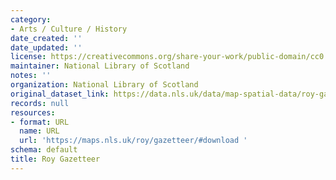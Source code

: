```yaml
---
category:
- Arts / Culture / History
date_created: ''
date_updated: ''
license: https://creativecommons.org/share-your-work/public-domain/cc0
maintainer: National Library of Scotland
notes: ''
organization: National Library of Scotland
original_dataset_link: https://data.nls.uk/data/map-spatial-data/roy-gazetteer/
records: null
resources:
- format: URL
  name: URL
  url: 'https://maps.nls.uk/roy/gazetteer/#download '
schema: default
title: Roy Gazetteer
---
```

